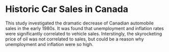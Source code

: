 # Historic Car Sales in Canada
This study investigated the dramatic decrease of Canadian automobile sales in the early 1980s. It was found that unemployment and inflation rates were significantly correlated to vehicle sales. Interstingly, the skyrocketing price of oil was not correlated to sales, but could be a reason why unemployment and inflation were so high. 

